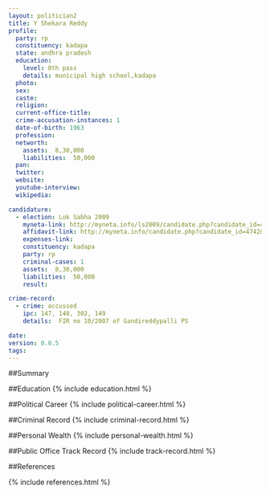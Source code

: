 ```yaml
---
layout: politician2
title: Y Shekara Reddy
profile: 
  party: rp
  constituency: kadapa
  state: andhra pradesh
  education: 
    level: 8th pass
    details: municipal high school,kadapa
  photo: 
  sex: 
  caste: 
  religion: 
  current-office-title: 
  crime-accusation-instances: 1
  date-of-birth: 1963
  profession: 
  networth: 
    assets:  8,30,000
    liabilities:  50,000
  pan: 
  twitter: 
  website: 
  youtube-interview: 
  wikipedia: 

candidature: 
  - election: Lok Sabha 2009
    myneta-link: http://myneta.info/ls2009/candidate.php?candidate_id=4742
    affidavit-link: http://myneta.info/candidate.php?candidate_id=4742&scan=original
    expenses-link: 
    constituency: kadapa 
    party: rp
    criminal-cases: 1
    assets:  8,30,000
    liabilities:  50,000
    result:  

crime-record: 
  - crime: accussed
    ipc: 147, 148, 302, 149
    details:  FIR no 10/2007 of Gandireddypalli PS  

date: 
version: 0.0.5
tags: 
---
```

##Summary


##Education
{% include education.html %}


##Political Career
{% include political-career.html %}


##Criminal Record
{% include criminal-record.html %}


##Personal Wealth
{% include personal-wealth.html %}


##Public Office Track Record
{% include track-record.html %}


##References


{% include references.html %}